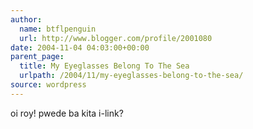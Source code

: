 ```yaml
---
author:
  name: btflpenguin
  url: http://www.blogger.com/profile/2001080
date: 2004-11-04 04:03:00+00:00
parent_page:
  title: My Eyeglasses Belong To The Sea
  urlpath: /2004/11/my-eyeglasses-belong-to-the-sea/
source: wordpress
---
```


oi roy! pwede ba kita i-link?